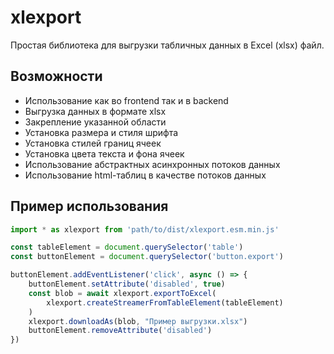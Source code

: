 xlexport
========

Простая библиотека для выгрузки табличных данных в Excel (xlsx) файл.

Возможности
-----------

- Использование как во frontend так и в backend
- Выгрузка данных в формате xlsx
- Закрепление указанной области
- Установка размера и стиля шрифта
- Установка стилей границ ячеек
- Установка цвета текста и фона ячеек
- Использование абстрактных асинхронных потоков данных
- Использование html-таблиц в качестве потоков данных

Пример использования
--------------------

```js
import * as xlexport from 'path/to/dist/xlexport.esm.min.js'

const tableElement = document.querySelector('table')
const buttonElement = document.querySelector('button.export')

buttonElement.addEventListener('click', async () => {
    buttonElement.setAttribute('disabled', true)
    const blob = await xlexport.exportToExcel(
        xlexport.createStreamerFromTableElement(tableElement)
    )
    xlexport.downloadAs(blob, "Пример выгрузки.xlsx")
    buttonElement.removeAttribute('disabled')
})
```

